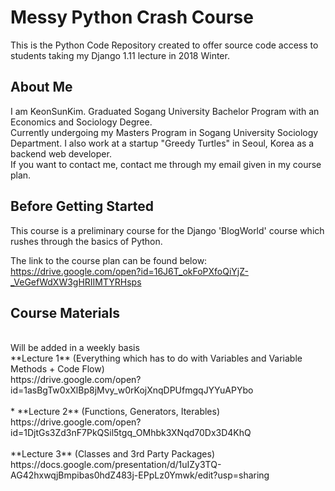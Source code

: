 # Messy Python Crash Course

This is the Python Code Repository created to offer source code access to students taking my Django 1.11 lecture in 2018 Winter.

## About Me

I am KeonSunKim. Graduated Sogang University Bachelor Program with an Economics and Sociology Degree. 
<br>
Currently undergoing my Masters Program in Sogang University Sociology Department. I also work at a startup "Greedy Turtles" in Seoul, Korea as a backend web developer. 
<br>
If you want to contact me, contact me through my email given in my course plan.

## Before Getting Started

This course is a preliminary course for the Django 'BlogWorld' course which rushes through the basics of Python.

The link to the course plan can be found below:
<br>
https://drive.google.com/open?id=16J6T_okFoPXfoQiYjZ-_VeGefWdXW3gHRIIMTYRHsps 


## Course Materials 
<br>
Will be added in a weekly basis

<br>
**Lecture 1** (Everything which has to do with Variables and Variable Methods + Code Flow)
<br>
https://drive.google.com/open?id=1asBgTw0xXlBp8jMvy_w0rKojXnqDPUfmgqJYYuAPYbo

<br>
<br>
* **Lecture 2** (Functions, Generators, Iterables)
<br>
https://drive.google.com/open?id=1DjtGs3Zd3nF7PkQSil5tgq_OMhbk3XNqd70Dx3D4KhQ

<br>
<br>
**Lecture 3** (Classes and 3rd Party Packages)
<br>
https://docs.google.com/presentation/d/1uIZy3TQ-AG42hxwqjBmpibas0hdZ483j-EPpLz0Ymwk/edit?usp=sharing

